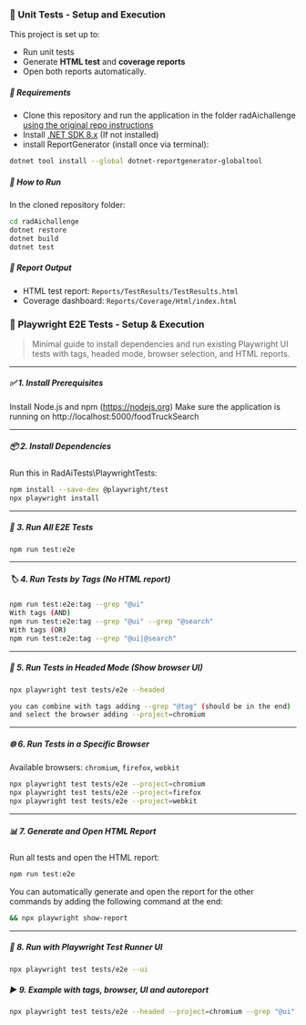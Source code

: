 ### 🧪 Unit Tests - Setup and Execution

This project is set up to:

- Run unit tests
- Generate **HTML test** and **coverage reports**
- Open both reports automatically.

##### 🔧 Requirements
- Clone this repository and run the application in the folder radAichallenge [using the original repo instructions](https://github.com/radaisystems/food-trucks-challenge)
- Install [.NET SDK 8.x](https://dotnet.microsoft.com/en-us/download/dotnet/8.0) (If not installed)
- install ReportGenerator (install once via terminal):

```bash
dotnet tool install --global dotnet-reportgenerator-globaltool
```

##### 🚀 How to Run
In the cloned repository folder:

```bash
cd radAichallenge
dotnet restore
dotnet build
dotnet test
```

##### 📂 Report Output

- HTML test report: `Reports/TestResults/TestResults.html`
- Coverage dashboard: `Reports/Coverage/Html/index.html`

### 🧪 Playwright E2E Tests -  Setup & Execution

> Minimal guide to install dependencies and run existing Playwright UI tests with tags, headed mode, browser selection, and HTML reports.

---

##### ✅ 1. Install Prerequisites

Install Node.js and npm (https://nodejs.org)
Make sure the application is running on http://localhost:5000/foodTruckSearch

---

##### 📦 2. Install Dependencies

Run this in RadAiTests\PlaywrightTests:

```bash
npm install --save-dev @playwright/test
npx playwright install
```

---

##### 🏃 3. Run All E2E Tests

```bash
npm run test:e2e
```

---

##### 🏷️ 4. Run Tests by Tags (No HTML report)

```bash
npm run test:e2e:tag --grep "@ui"
With tags (AND)
npm run test:e2e:tag --grep "@ui" --grep "@search"
With tags (OR)
npm run test:e2e:tag --grep "@ui|@search"
```

---

##### 🧭 5. Run Tests in Headed Mode (Show browser UI)

```bash
npx playwright test tests/e2e --headed

you can combine with tags adding --grep "@tag" (should be in the end)
and select the browser adding --project=chromium
```

---

##### 🌐 6. Run Tests in a Specific Browser

Available browsers: `chromium`, `firefox`, `webkit`

```bash
npx playwright test tests/e2e --project=chromium
npx playwright test tests/e2e --project=firefox
npx playwright test tests/e2e --project=webkit
```

---

##### 📊 7. Generate and Open HTML Report

Run all tests and open the HTML report:

```bash
npm run test:e2e
```
<p> You can automatically generate and open the report for the other 
commands by adding the following command at the end:

```bash
&& npx playwright show-report
```
---

##### 🧪 8. Run with Playwright Test Runner UI

```bash
npx playwright test tests/e2e --ui
```

##### ▶️ 9. Example with tags, browser, UI and autoreport

```bash
npx playwright test tests/e2e --headed --project=chromium --grep "@ui" && npx playwright show-report
```
